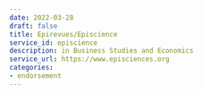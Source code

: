 ```yaml
---
date: 2022-03-28
draft: false
title: Epirevues/Episcience
service_id: episcience
description: in Business Studies and Economics
service_url: https://www.episciences.org
categories:
- endorsement
---
```



